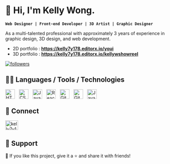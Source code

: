 # <h1> 👋 Hi, I'm Kelly Wong. </h1>
**`Web Designer | Front-end Developer | 3D Artist | Graphic Designer`**

<p> 
As a multi-talented professional with approximately 3 years of experience in graphic design, 3D design, and web development. 

- 2D portfolio : **https://kelly7y178.editorx.io/youi**   
- 3D portfolio : **https://kelly7y178.editorx.io/kellywshowreel**
</p>

<a href="https://github.com/kelly7y176?tab=followers"><img alt="followers" title="Follow me on Github" src="https://custom-icon-badges.demolab.com/github/followers/kelly7y176?color=236ad3&labelColor=1155ba&style=for-the-badge&logo=person-add&label=Follow&logoColor=white"/></a>


## 👨‍💻 Languages / Tools / Technologies

<img   align="left" align="left" alt="HTML" width="30px" style="padding-right:10px;" src="https://cdn.jsdelivr.net/gh/devicons/devicon/icons/html5/html5-plain.svg" />
<img  align="left" alt="CSS" width="30px" style="padding-right:10px;" src="https://cdn.jsdelivr.net/gh/devicons/devicon/icons/css3/css3-plain.svg" />
<img  align="left" alt="JavaScript" width="30px" style="padding-right:10px;" src="https://cdn.jsdelivr.net/gh/devicons/devicon/icons/javascript/javascript-plain.svg" />
<img  align="left"  alt="React" width="30px" style="padding-right:10px;" src="https://cdn.jsdelivr.net/gh/devicons/devicon/icons/react/react-original.svg" />
<img  align="left" alt="Git" width="30px" style="padding-right:10px;" src="https://cdn.jsdelivr.net/gh/devicons/devicon/icons/git/git-original.svg" />
<img  align="left" alt="GitHub" width="30px" style="padding-right:10px;" src="https://cdn.jsdelivr.net/gh/devicons/devicon/icons/github/github-original.svg" />
<img  align="left" alt="Java" width="30px" style="padding-right:10px;" src="https://cdn.jsdelivr.net/gh/devicons/devicon/icons/java/java-original.svg"/>


<br />

#

## 💬 Connect

<p>
      <a href="https://www.behance.net/kelly7y178686f" target="blank">
            <img align="center" src="https://raw.githubusercontent.com/rahuldkjain/github-profile-readme-generator/master/src/images/icons/Social/behance.svg" alt="kelly7y178" height="30" width="40" /></a>
</p>

## 🤩 Support

💙 If you like this project, give it a ⭐ and share it with friends!

#
